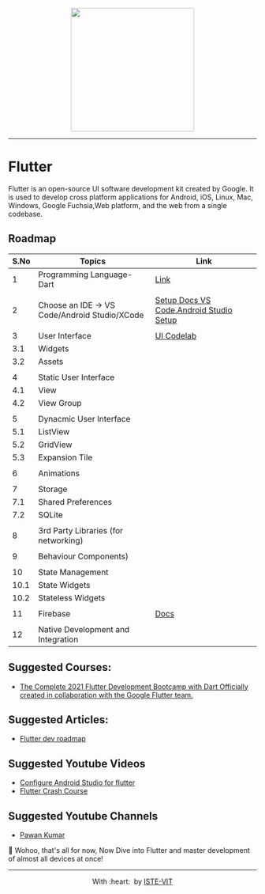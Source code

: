 
<p align="center">
 <img src="https://ik.imagekit.io/aman/unnamed_37LvAu0W1ed.jpg" height="250"> <br> 
</p>

---


# Flutter

Flutter is an open-source UI software development kit created by Google. It is used to develop cross platform applications
for Android, iOS, Linux, Mac, Windows, Google Fuchsia,Web platform, and the web from a single codebase.

## Roadmap

| S.No | Topics|Link|
|------|-------|----|
|1|Programming Language-Dart|[Link](https://dart.dev/guides)|
||||
|2|Choose an IDE -> VS Code/Android Studio/XCode|[Setup Docs VS Code](https://docs.flutter.dev/development/tools/vs-code),[Android Studio Setup](https://docs.flutter.dev/development/tools/android-studio)|
||||
|3|User Interface|[UI Codelab](https://codelabs.developers.google.com/codelabs/flutter#0)|
|3.1|Widgets||
|3.2|Assets|
||||
|4|Static User Interface||
|4.1|View||
|4.2|View Group|
||||
|5|Dynacmic User Interface||
|5.1|ListView||
|5.2|GridView||
|5.3|Expansion Tile||
||||
|6|Animations||
||||
|7|Storage||
|7.1|Shared Preferences||
|7.2|SQLite||
||||
|8|3rd Party Libraries (for networking)||
||||
|9|Behaviour Components)||
||||
|10|State Management||
|10.1|State Widgets||
|10.2|Stateless Widgets||
||||
|11|Firebase|[Docs](https://firebase.flutter.dev/docs/overview/)|
||||
|12|Native Development and Integration||

## Suggested Courses:
- [The Complete 2021 Flutter Development Bootcamp with Dart
Officially created in collaboration with the Google Flutter team.](https://www.udemy.com/course/flutter-bootcamp-with-dart/)

## Suggested Articles:
- [Flutter dev roadmap](https://medium.flutterdevs.com/roadmap-to-become-a-flutter-developer-resources-for-beginners-ccb68718c84b)

## Suggested Youtube Videos
- [Configure Android Studio for flutter](https://youtu.be/47keBFllFvQ)
- [Flutter Crash Course](https://www.youtube.com/watch?v=x0uinJvhNxI)

## Suggested Youtube Channels
- [Pawan Kumar](https://www.youtube.com/channel/UCXGpMAvPNIzNSHsPbr2mgIA)


🎉 Wohoo, that's all for now, Now Dive into Flutter and master development of almost all devices at once!

---
<p align="center">
	With :heart: &nbsp;by <a href="https://istevit.in/" target="_blank">ISTE-VIT</a>
</p>
